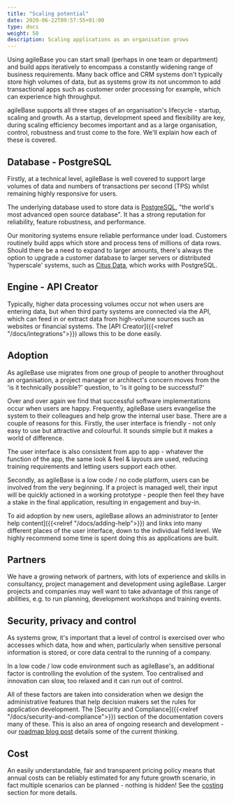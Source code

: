 ```yaml
---
title: "Scaling potential"
date: 2020-06-22T09:57:55+01:00
type: docs
weight: 50
description: Scaling applications as an organisation grows
---
```

Using agileBase you can start small (perhaps in one team or department) and build apps iteratively to encompass a constantly widening range of business requirements. Many back office and CRM systems don't typically store high volumes of data, but as systems grow its not uncommon to add transactional apps such as customer order processing for example, which can experience high throughput.

agileBase supports all three stages of an organisation's lifecycle - startup, scaling and growth. As a startup, development speed and flexibility are key, during scaling efficiency becomes important and as a large organisation, control, robustness and trust come to the fore. We'll explain how each of these is covered.

## Database - PostgreSQL
Firstly, at a technical level, agileBase is well covered to support large volumes of data and numbers of transactions per second (TPS) whilst remaining highly responsive for users.

The underlying database used to store data is [PostgreSQL](https://www.postgresql.org), "the world's most advanced open source database". It has a strong reputation for reliability, feature robustness, and performance.

Our monitoring systems ensure reliable performance under load. Customers routinely build apps which store and process tens of millions of data rows. Should there be a need to expand to larger amounts, there's always the option to upgrade a customer database to larger servers or distributed 'hyperscale' systems, such as [Citus Data](https://www.citusdata.com/), which works with PostgreSQL.

## Engine - API Creator
Typically, higher data processing volumes occur not when users are entering data, but when third party systems are connected via the API, which can feed in or extract data from high-volume sources such as websites or financial systems. The [API Creator]({{<relref "/docs/integrations">}}) allows this to be done easily.

## Adoption
As agileBase use migrates from one group of people to another throughout an organisation, a project manager or architect's concern moves from the 'is it technically possible?' question, to 'is it going to be successful?'

Over and over again we find that successful software implementations occur when users are happy. Frequently, agileBase users evangelise the system to their colleagues and help grow the internal user base. There are a couple of reasons for this. Firstly, the user interface is friendly - not only easy to use but attractive and colourful. It sounds simple but it makes a world of difference. 

The user interface is also consistent from app to app - whatever the function of the app, the same look & feel & layouts are used, reducing training requirements and letting users support each other.

Secondly, as agileBase is a low code / no code platform, users can be involved from the very beginning. If a project is managed well, their input will be quickly actioned in a working prototype - people then feel they have a stake in the final application, resulting in engagement and buy-in.

To aid adoption by new users, agileBase allows an administrator to [enter help content]({{<relref "/docs/adding-help">}}) and links into many different places of the user interface, down to the individual field level. We highly recommend some time is spent doing this as applications are built.

## Partners
We have a growing network of partners, with lots of experience and skills in consultancy, project management and development using agileBase. Larger projects and companies may well want to take advantage of this range of abilities, e.g. to run planning, development workshops and training events.

## Security, privacy and control
As systems grow, it's important that a level of control is exercised over who accesses which data, how and when, particularly when sensitive personal information is stored, or core data central to the running of a company.

In a low code / low code environment such as agileBase's, an additional factor is controlling the evolution of the system. Too centralised and innovation can slow, too relaxed and it can run out of control.

All of these factors are taken into consideration when we design the administrative features that help decision makers set the rules for application development. The [Security and Compliance]({{<relref "/docs/security-and-compliance">}}) section of the documentation covers many of these. This is also an area of ongoing research and development - our [roadmap blog post](https://blog.agilebase.co.uk/2019/12/10/agilebase-platform-vision-2020-from-startup-to-scale-up-without-screwing-up/) details some of the current thinking.

## Cost
An easily understandable, fair and transparent pricing policy means that annual costs can be reliably estimated for any future growth scenario, in fact multiple scenarios can be planned - nothing is hidden! See the [costing](https://todo.com) section for more details.
